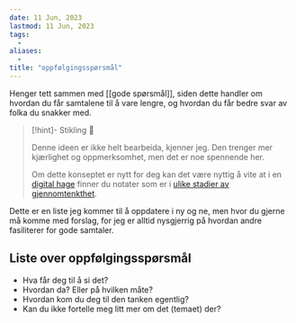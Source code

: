 ```yaml
---
date: 11 Jun, 2023
lastmod: 11 Jun, 2023
tags:
  - 
aliases:
  - 
title: "oppfølgingsspørsmål"
---
```

Henger tett sammen med [[gode spørsmål]], siden dette handler om hvordan du får samtalene til å vare lengre, og hvordan du får bedre svar av folka du snakker med.

> [!hint]- Stikling 🌿
>
> Denne ideen er ikke helt bearbeida, kjenner jeg. Den trenger mer kjærlighet og oppmerksomhet, men det er noe spennende her.
> 
> Om dette konseptet er nytt for deg kan det være nyttig å vite at i en [digital hage](notes/digitalt%20hagearbeid.md) finner du notater som er i [ulike stadier av gjennomtenkthet](notes/stadier%20av%20gjennomtenkthet.md).

Dette er en liste jeg kommer til å oppdatere i ny og ne, men hvor du gjerne må komme med forslag, for jeg er alltid nysgjerrig på hvordan andre fasiliterer for gode samtaler.

## Liste over oppfølgingsspørsmål

- Hva får deg til å si det?
- Hvordan da? Eller på hvilken måte?
- Hvordan kom du deg til den tanken egentlig?
- Kan du ikke fortelle meg litt mer om det (temaet) der?
